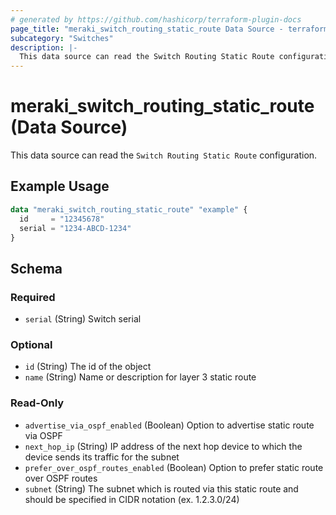 ```yaml
---
# generated by https://github.com/hashicorp/terraform-plugin-docs
page_title: "meraki_switch_routing_static_route Data Source - terraform-provider-meraki"
subcategory: "Switches"
description: |-
  This data source can read the Switch Routing Static Route configuration.
---
```


# meraki_switch_routing_static_route (Data Source)

This data source can read the `Switch Routing Static Route` configuration.

## Example Usage

```terraform
data "meraki_switch_routing_static_route" "example" {
  id     = "12345678"
  serial = "1234-ABCD-1234"
}
```

<!-- schema generated by tfplugindocs -->
## Schema

### Required

- `serial` (String) Switch serial

### Optional

- `id` (String) The id of the object
- `name` (String) Name or description for layer 3 static route

### Read-Only

- `advertise_via_ospf_enabled` (Boolean) Option to advertise static route via OSPF
- `next_hop_ip` (String) IP address of the next hop device to which the device sends its traffic for the subnet
- `prefer_over_ospf_routes_enabled` (Boolean) Option to prefer static route over OSPF routes
- `subnet` (String) The subnet which is routed via this static route and should be specified in CIDR notation (ex. 1.2.3.0/24)
